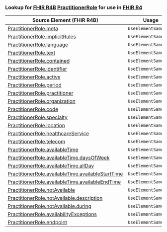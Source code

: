### Lookup for [FHIR R4B](https://hl7.org/fhir/R4B/) [PractitionerRole](https://hl7.org/fhir/R4B/PractitionerRole.html) for use in [FHIR R4](https://hl7.org/fhir/R4/)

| Source Element (FHIR R4B) | Usage | Target |
| -------------- | ----- | ------ |
| [PractitionerRole.meta](https://hl7.org/fhir/R4B/PractitionerRole.html#resource) | `UseElementSameName` | [PractitionerRole.meta](https://hl7.org/fhir/R4/PractitionerRole.html#resource) |
| [PractitionerRole.implicitRules](https://hl7.org/fhir/R4B/PractitionerRole.html#resource) | `UseElementSameName` | [PractitionerRole.implicitRules](https://hl7.org/fhir/R4/PractitionerRole.html#resource) |
| [PractitionerRole.language](https://hl7.org/fhir/R4B/PractitionerRole.html#resource) | `UseElementSameName` | [PractitionerRole.language](https://hl7.org/fhir/R4/PractitionerRole.html#resource) |
| [PractitionerRole.text](https://hl7.org/fhir/R4B/PractitionerRole.html#resource) | `UseElementSameName` | [PractitionerRole.text](https://hl7.org/fhir/R4/PractitionerRole.html#resource) |
| [PractitionerRole.contained](https://hl7.org/fhir/R4B/PractitionerRole.html#resource) | `UseElementSameName` | [PractitionerRole.contained](https://hl7.org/fhir/R4/PractitionerRole.html#resource) |
| [PractitionerRole.identifier](https://hl7.org/fhir/R4B/PractitionerRole.html#resource) | `UseElementSameName` | [PractitionerRole.identifier](https://hl7.org/fhir/R4/PractitionerRole.html#resource) |
| [PractitionerRole.active](https://hl7.org/fhir/R4B/PractitionerRole.html#resource) | `UseElementSameName` | [PractitionerRole.active](https://hl7.org/fhir/R4/PractitionerRole.html#resource) |
| [PractitionerRole.period](https://hl7.org/fhir/R4B/PractitionerRole.html#resource) | `UseElementSameName` | [PractitionerRole.period](https://hl7.org/fhir/R4/PractitionerRole.html#resource) |
| [PractitionerRole.practitioner](https://hl7.org/fhir/R4B/PractitionerRole.html#resource) | `UseElementSameName` | [PractitionerRole.practitioner](https://hl7.org/fhir/R4/PractitionerRole.html#resource) |
| [PractitionerRole.organization](https://hl7.org/fhir/R4B/PractitionerRole.html#resource) | `UseElementSameName` | [PractitionerRole.organization](https://hl7.org/fhir/R4/PractitionerRole.html#resource) |
| [PractitionerRole.code](https://hl7.org/fhir/R4B/PractitionerRole.html#resource) | `UseElementSameName` | [PractitionerRole.code](https://hl7.org/fhir/R4/PractitionerRole.html#resource) |
| [PractitionerRole.specialty](https://hl7.org/fhir/R4B/PractitionerRole.html#resource) | `UseElementSameName` | [PractitionerRole.specialty](https://hl7.org/fhir/R4/PractitionerRole.html#resource) |
| [PractitionerRole.location](https://hl7.org/fhir/R4B/PractitionerRole.html#resource) | `UseElementSameName` | [PractitionerRole.location](https://hl7.org/fhir/R4/PractitionerRole.html#resource) |
| [PractitionerRole.healthcareService](https://hl7.org/fhir/R4B/PractitionerRole.html#resource) | `UseElementSameName` | [PractitionerRole.healthcareService](https://hl7.org/fhir/R4/PractitionerRole.html#resource) |
| [PractitionerRole.telecom](https://hl7.org/fhir/R4B/PractitionerRole.html#resource) | `UseElementSameName` | [PractitionerRole.telecom](https://hl7.org/fhir/R4/PractitionerRole.html#resource) |
| [PractitionerRole.availableTime](https://hl7.org/fhir/R4B/PractitionerRole.html#resource) | `UseElementSameName` | [PractitionerRole.availableTime](https://hl7.org/fhir/R4/PractitionerRole.html#resource) |
| [PractitionerRole.availableTime.daysOfWeek](https://hl7.org/fhir/R4B/PractitionerRole.html#resource) | `UseElementSameName` | [PractitionerRole.availableTime.daysOfWeek](https://hl7.org/fhir/R4/PractitionerRole.html#resource) |
| [PractitionerRole.availableTime.allDay](https://hl7.org/fhir/R4B/PractitionerRole.html#resource) | `UseElementSameName` | [PractitionerRole.availableTime.allDay](https://hl7.org/fhir/R4/PractitionerRole.html#resource) |
| [PractitionerRole.availableTime.availableStartTime](https://hl7.org/fhir/R4B/PractitionerRole.html#resource) | `UseElementSameName` | [PractitionerRole.availableTime.availableStartTime](https://hl7.org/fhir/R4/PractitionerRole.html#resource) |
| [PractitionerRole.availableTime.availableEndTime](https://hl7.org/fhir/R4B/PractitionerRole.html#resource) | `UseElementSameName` | [PractitionerRole.availableTime.availableEndTime](https://hl7.org/fhir/R4/PractitionerRole.html#resource) |
| [PractitionerRole.notAvailable](https://hl7.org/fhir/R4B/PractitionerRole.html#resource) | `UseElementSameName` | [PractitionerRole.notAvailable](https://hl7.org/fhir/R4/PractitionerRole.html#resource) |
| [PractitionerRole.notAvailable.description](https://hl7.org/fhir/R4B/PractitionerRole.html#resource) | `UseElementSameName` | [PractitionerRole.notAvailable.description](https://hl7.org/fhir/R4/PractitionerRole.html#resource) |
| [PractitionerRole.notAvailable.during](https://hl7.org/fhir/R4B/PractitionerRole.html#resource) | `UseElementSameName` | [PractitionerRole.notAvailable.during](https://hl7.org/fhir/R4/PractitionerRole.html#resource) |
| [PractitionerRole.availabilityExceptions](https://hl7.org/fhir/R4B/PractitionerRole.html#resource) | `UseElementSameName` | [PractitionerRole.availabilityExceptions](https://hl7.org/fhir/R4/PractitionerRole.html#resource) |
| [PractitionerRole.endpoint](https://hl7.org/fhir/R4B/PractitionerRole.html#resource) | `UseElementSameName` | [PractitionerRole.endpoint](https://hl7.org/fhir/R4/PractitionerRole.html#resource) |
